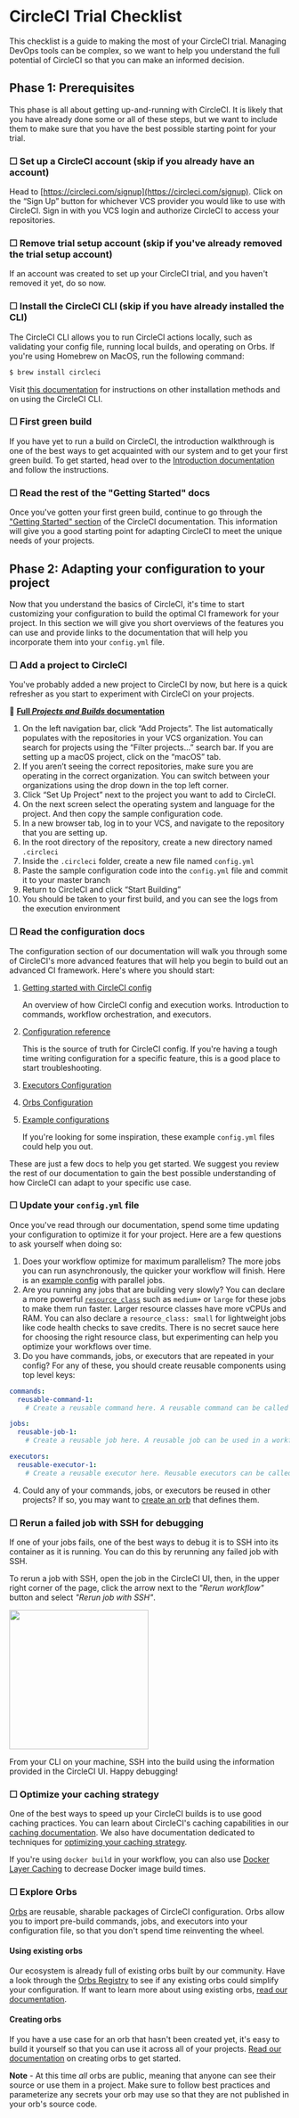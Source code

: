 # CircleCI Trial Checklist
This checklist is a guide to making the most of your CircleCI trial. Managing DevOps tools can be complex, so we want to help you understand the full potential of CircleCI so that you can make an informed decision.

## Phase 1: Prerequisites
This phase is all about getting up-and-running with CircleCI. It is likely that you have already done some or all of these steps, but we want to include them to make sure that you have the best possible starting point for your trial.


### &#9744; Set up a CircleCI account (skip if you already have an account)
Head to [https://circleci.com/signup](https://circleci.com/signup). Click on the “Sign Up” button for whichever VCS provider you would like to use with CircleCI. Sign in with you VCS login and authorize CircleCI to access your repositories.


### &#9744; Remove trial setup account (skip if you've already removed the trial setup account)
If an account was created to set up your CircleCI trial, and you haven't removed it yet, do so now.


### &#9744; Install the CircleCI CLI (skip if you have already installed the CLI)
The CircleCI CLI allows you to run CircleCI actions locally, such as validating your config file, running local builds, and operating on Orbs. If you're using Homebrew on MacOS, run the following command:
```bash
$ brew install circleci
```
 Visit [this documentation](https://circleci.com/docs/2.0/local-cli/#section=configuration) for instructions on other installation methods and on using the CircleCI CLI.


### &#9744; First green build
If you have yet to run a build on CircleCI, the introduction walkthrough is one of the best ways to get acquainted with our system and to get your first green build. To get started, head over to the [Introduction documentation](https://circleci.com/docs/2.0/getting-started/#section=getting-started) and follow the instructions.


### &#9744; Read the rest of the "Getting Started" docs
Once you've gotten your first green build, continue to go through the ["Getting Started" section](https://circleci.com/docs/2.0/hello-world/#section=getting-started) of the CircleCI documentation. This information will give you a good starting point for adapting CircleCI to meet the unique needs of your projects.


## Phase 2: Adapting your configuration to your project
Now that you understand the basics of CircleCI, it's time to start customizing your configuration to build the optimal CI framework for your project. In this section we will give you short overviews of the features you can use and provide links to the documentation that will help you incorporate them into your `config.yml` file.

### &#9744; Add a project to CircleCI
You've probably added a new project to CircleCI by now, but here is a quick refresher as you start to experiment with CircleCI on your projects.

:page_facing_up: [__Full _Projects and Builds_ documentation__](https://circleci.com/docs/2.0/project-build/#section=getting-started)

1. On the left navigation bar, click “Add Projects”. The list automatically populates with the repositories in your VCS organization. You can search for projects using the “Filter projects…” search bar. If you are setting up a macOS project, click on the “macOS” tab.
2. If you aren’t seeing the correct repositories, make sure you are operating in the correct organization. You can switch between your organizations using the drop down in the top left corner.
3. Click “Set Up Project” next to the project you want to add to CircleCI.
4. On the next screen select the operating system and language for the project. And then copy the sample configuration code.
5. In a new browser tab, log in to your VCS, and navigate to the repository that you are setting up.
6. In the root directory of the repository, create a new directory named `.circleci`
7. Inside the `.circleci` folder, create a new file named `config.yml`
8. Paste the sample configuration code into the `config.yml` file and commit it to your master branch
9. Return to CircleCI and click “Start Building”
10. You should be taken to your first build, and you can see the logs from the execution environment


### &#9744; Read the configuration docs
The configuration section of our documentation will walk you through some of CircleCI's more advanced features that will help you begin to build out an advanced CI framework. Here's where you should start:

1. [Getting started with CircleCI config](https://circleci.com/docs/2.0/config-intro/#section=configuration)

   An overview of how CircleCI config and execution works. Introduction to commands, workflow orchestration, and executors.

2. [Configuration reference](https://circleci.com/docs/2.0/configuration-reference/#section=configuration)

   This is the source of truth for CircleCI config. If you're having a tough time writing configuration for a specific feature, this is a good place to start troubleshooting.

3. [Executors Configuration](https://circleci.com/docs/2.0/executor-intro/#section=configuration)
4. [Orbs Configuration](https://circleci.com/docs/2.0/orb-intro/#section=configuration)
5. [Example configurations](https://circleci.com/docs/2.0/examples-intro/#section=configuration)

   If you're looking for some inspiration, these example `config.yml` files could help you out.

These are just a few docs to help you get started. We suggest you review the rest of our documentation to gain the best possible understanding of how CircleCI can adapt to your specific use case.


### &#9744; Update your `config.yml` file

Once you've read through our documentation, spend some time updating your configuration to optimize it for your project. Here are a few questions to ask yourself when doing so:

1. Does your workflow optimize for maximum parallelism? The more jobs you can run asynchronously, the quicker your workflow will finish. Here is an [example config](https://circleci.com/docs/2.0/sample-config/#sample-configuration-with-parallel-jobs) with parallel jobs.
2. Are you running any jobs that are building very slowly? You can declare a more powerful [`resource_class`](https://circleci.com/docs/2.0/configuration-reference/#resource_class) such as `medium+` or `large` for these jobs to make them run faster. Larger resource classes have more vCPUs and RAM. You can also declare a `resource_class: small` for lightweight jobs like code health checks to save credits. There is no secret sauce here for choosing the right resource class, but experimenting can help you optimize your workflows over time.
3. Do you have commands, jobs, or executors that are repeated in your config? For any of these, you should create reusable components using top level keys:

```YAML
commands:
  reusable-command-1:
    # Create a reusable command here. A reusable command can be called as a step in a job.

jobs:
  reusable-job-1:
    # Create a reusable job here. A reusable job can be used in a workflow.

executors:
  reusable-executor-1:
    # Create a reusable executor here. Reusable executors can be called as the executor for any job.
```

4. Could any of your commands, jobs, or executors be reused in other projects? If so, you may want to [create an orb](#creating-orbs) that defines them.


### &#9744; Rerun a failed job with SSH for debugging

If one of your jobs fails, one of the best ways to debug it is to SSH into its container as it is running. You can do this by rerunning any failed job with SSH.

To rerun a job with SSH, open the job in the CircleCI UI, then, in the upper right corner of the page, click the arrow next to the _"Rerun workflow"_ button and select _"Rerun job with SSH"_.

<img src="/img/rerun-ssh.png" width="250px" />

From your CLI on your machine, SSH into the build using the information provided in the CircleCI UI. Happy debugging!


### &#9744; Optimize your caching strategy

One of the best ways to speed up your CircleCI builds is to use good caching practices. You can learn about CircleCI's caching capabilities in our [caching documentation](https://circleci.com/docs/2.0/caching/). We also have documentation dedicated to techniques for [optimizing your caching strategy](https://circleci.com/docs/2.0/optimizations/).

If you're using `docker build` in your workflow, you can also use [Docker Layer Caching](https://circleci.com/docs/2.0/docker-layer-caching/) to decrease Docker image build times.


### &#9744; Explore Orbs

[Orbs](https://circleci.com/orbs) are reusable, sharable packages of CircleCI configuration. Orbs allow you to import pre-build commands, jobs, and executors into your configuration file, so that you don't spend time reinventing the wheel.


#### Using existing orbs

Our ecosystem is already full of existing orbs built by our community. Have a look through the [Orbs Registry](https://circleci.com/orbs/registry) to see if any existing orbs could simplify your configuration. If want to learn more about using existing orbs, [read our documentation](https://circleci.com/docs/2.0/using-orbs/#section=configuration).


#### Creating orbs

If you have a use case for an orb that hasn't been created yet, it's easy to build it yourself so that you can use it across all of your projects. [Read our documentation](https://circleci.com/docs/2.0/creating-orbs/#section=configuration) on creating orbs to get started.

**Note** - At this time _all_ orbs are public, meaning that anyone can see their source or use them in a project. Make sure to follow best practices and parameterize any secrets your orb may use so that they are not published in your orb's source code.

